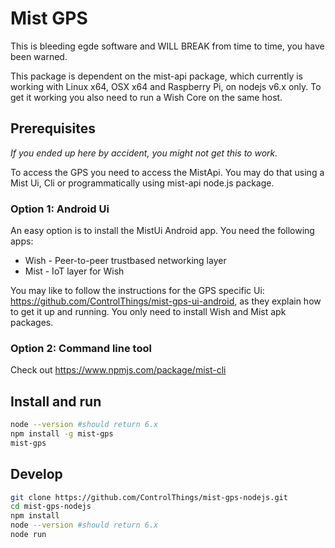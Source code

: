 # Mist GPS 

This is bleeding egde software and WILL BREAK from time to time, you have been warned.

This package is dependent on the mist-api package, which currently is working with Linux x64, OSX x64 and Raspberry Pi, on nodejs v6.x only. To get it working you also need to run a Wish Core on the same host.

## Prerequisites

*If you ended up here by accident, you might not get this to work.*

To access the GPS you need to access the MistApi. You may do that using a Mist Ui, Cli or programmatically using mist-api node.js package. 

### Option 1: Android Ui

An easy option is to install the MistUi Android app. You need the following apps:

* Wish - Peer-to-peer trustbased networking layer 
* Mist - IoT layer for Wish 

You may like to follow the instructions for the GPS specific Ui: https://github.com/ControlThings/mist-gps-ui-android, as they explain how to get it up and running. You only need to install Wish and Mist apk packages.

### Option 2: Command line tool

Check out https://www.npmjs.com/package/mist-cli

## Install and run

```sh
node --version #should return 6.x
npm install -g mist-gps
mist-gps
```

## Develop

```sh
git clone https://github.com/ControlThings/mist-gps-nodejs.git
cd mist-gps-nodejs
npm install
node --version #should return 6.x
node run
```


